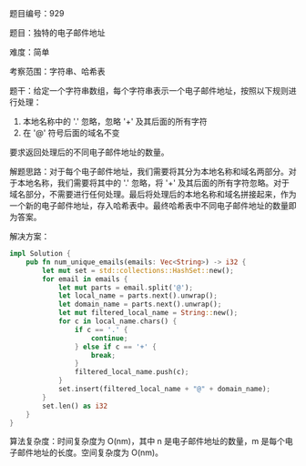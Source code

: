 题目编号：929

题目：独特的电子邮件地址

难度：简单

考察范围：字符串、哈希表

题干：给定一个字符串数组，每个字符串表示一个电子邮件地址，按照以下规则进行处理：

1. 本地名称中的 '.' 忽略，忽略 '+' 及其后面的所有字符
2. 在 '@' 符号后面的域名不变

要求返回处理后的不同电子邮件地址的数量。

解题思路：对于每个电子邮件地址，我们需要将其分为本地名称和域名两部分。对于本地名称，我们需要将其中的 '.' 忽略，将 '+' 及其后面的所有字符忽略。对于域名部分，不需要进行任何处理。最后将处理后的本地名称和域名拼接起来，作为一个新的电子邮件地址，存入哈希表中。最终哈希表中不同电子邮件地址的数量即为答案。

解决方案：

```rust
impl Solution {
    pub fn num_unique_emails(emails: Vec<String>) -> i32 {
        let mut set = std::collections::HashSet::new();
        for email in emails {
            let mut parts = email.split('@');
            let local_name = parts.next().unwrap();
            let domain_name = parts.next().unwrap();
            let mut filtered_local_name = String::new();
            for c in local_name.chars() {
                if c == '.' {
                    continue;
                } else if c == '+' {
                    break;
                }
                filtered_local_name.push(c);
            }
            set.insert(filtered_local_name + "@" + domain_name);
        }
        set.len() as i32
    }
}
```

算法复杂度：时间复杂度为 O(nm)，其中 n 是电子邮件地址的数量，m 是每个电子邮件地址的长度。空间复杂度为 O(nm)。